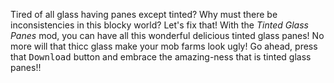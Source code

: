 Tired of all glass having panes except tinted? Why must there be inconsistencies in this blocky world? Let's fix that! With the _Tinted Glass Panes_ mod, you can have all this wonderful delicious tinted glass panes! No more will that thicc glass make your mob farms look ugly! Go ahead, press that <kbd>Download</kbd> button and embrace the amazing-ness that is tinted glass panes!!